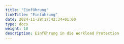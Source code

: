 ```yaml
---
title: "Einführung"
linkTitle: "Einführung"
date: 2024-11-28T17:42:34+01:00
type: docs
weight: 10
description: Einführung in die Workload Protection
---
```


